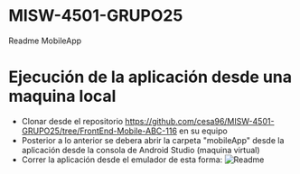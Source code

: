 # MISW-4501-GRUPO25
Readme MobileApp

# Ejecución de la aplicación desde una maquina local
- Clonar desde el repositorio https://github.com/cesa96/MISW-4501-GRUPO25/tree/FrontEnd-Mobile-ABC-116 en su equipo
- Posterior a lo anterior se debera abrir la carpeta "mobileApp" desde la aplicación desde la consola de Android Studio (maquina virtual)
- Correr la aplicación desde el emulador de esta forma:
 ![Readme](https://github.com/cesa96/MISW-4501-GRUPO25/assets/98726866/0b5411db-c5cc-45f2-b6cc-039dd59daf7c)


